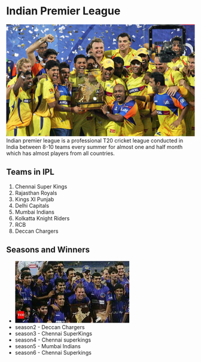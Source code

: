 # Indian Premier League
![](IPL-auction-LIVE-Latest-updates-Indian-Premier-League-910493.jpg)
Indian premier league is a professional T20 cricket league conducted in India between 8-10 teams every summer for almost one and half month which has almost players from all countries.

## Teams in IPL
1. Chennai Super Kings
2. Rajasthan Royals
3. Kings XI Punjab
4. Delhi Capitals
5. Mumbai Indians
6. Kolkatta Knight Riders
7. RCB 
8. Deccan Chargers

## Seasons and Winners 
- ![season1 - Rajasthan Royals](images.jpg)
- season2 - Deccan Chargers
- season3 - Chennai SuperKings 
- season4 - Chennai superkings
- season5 - Mumbai Indians
- season6 - Chennai Superkings
